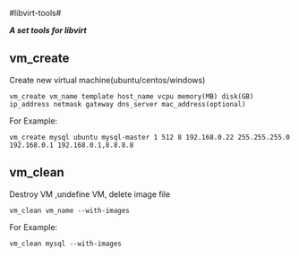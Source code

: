 #libvirt-tools#

**_A set tools for libvirt_**

## vm_create ##
Create new virtual machine(ubuntu/centos/windows)

	vm_create vm_name template host_name vcpu memory(MB) disk(GB) ip_address netmask gateway dns_server mac_address(optional)

For Example:

	vm_create mysql ubuntu mysql-master 1 512 8 192.168.0.22 255.255.255.0 192.168.0.1 192.168.0.1,8.8.8.8 
	
## vm_clean ##
Destroy VM ,undefine VM, delete image file

	vm_clean vm_name --with-images

For Example:
	
	vm_clean mysql --with-images

	
